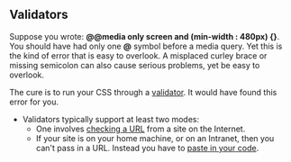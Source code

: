 Validators
----------

Suppose you wrote: **@@media only screen and (min-width : 480px) {}**.
You should have had only one **@** symbol before a media query. Yet this
is the kind of error that is easy to overlook. A misplaced curley brace
or missing semicolon can also cause serious problems, yet be easy to
overlook.

The cure is to run your CSS through a
[validator](http://jigsaw.w3.org/css-validator/#validate_by_input+with_options).
It would have found this error for you.

-   Validators typically support at least two modes:
    -   One involves [checking a
        URL](http://jigsaw.w3.org/css-validator/#validate_by_uri+with_options)
        from a site on the Internet.
    -   If your site is on your home machine, or on an Intranet, then
        you can't pass in a URL. Instead you have to [paste in your
        code](http://jigsaw.w3.org/css-validator/#validate_by_input+with_options).
